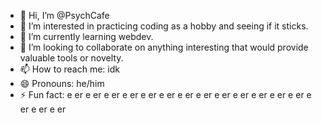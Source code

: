 - 👋 Hi, I’m @PsychCafe
- 👀 I’m interested in practicing coding as a hobby and seeing if it sticks.
- 🌱 I’m currently learning webdev.
- 💞️ I’m looking to collaborate on anything interesting that would provide valuable tools or novelty.
- 📫 How to reach me: idk
- 😄 Pronouns: he/him
- ⚡ Fun fact: e er e er e er e er e er e er e er e er e er e er e er e er e er e er e er e er

<!---
PsychCafe/PsychCafe is a ✨ special ✨ repository because its `README.md` (this file) appears on your GitHub profile.
You can click the Preview link to take a look at your changes.
--->
